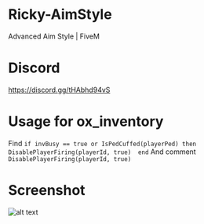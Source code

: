 # Ricky-AimStyle
Advanced Aim Style | FiveM

# Discord
https://discord.gg/tHAbhd94vS

# Usage for ox_inventory
Find `if invBusy == true or IsPedCuffed(playerPed) then  DisablePlayerFiring(playerId, true)  end`
And comment `DisablePlayerFiring(playerId, true)`



# Screenshot
![alt text](https://cdn.discordapp.com/attachments/1125097692620669100/1125097851362480128/aimstyle_s.png)
